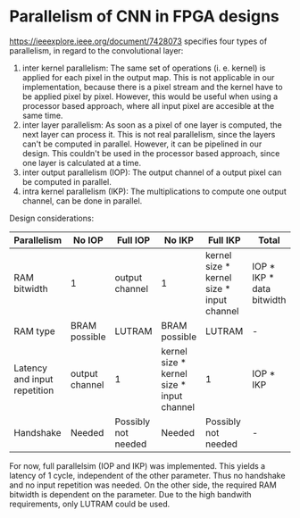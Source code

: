 # Parallelism of CNN in FPGA designs

<https://ieeexplore.ieee.org/document/7428073> specifies four types of parallelism, in regard to the convolutional layer:

1. inter kernel parallelism: The same set of operations (i. e. kernel) is applied for each pixel in the output map. This is not applicable in our implementation, because there is a pixel stream and the kernel have to be applied pixel by pixel. However, this would be useful when using a processor based approach, where all input pixel are accesible at the same time.
2. inter layer parallelism: As soon as a pixel of one layer is computed, the next layer can process it. This is not real parallelism, since the layers can't be computed in parallel. However, it can be pipelined in our design. This couldn't be used in the processor based approach, since one layer is calculated at a time.
3. inter output parallelism (IOP): The output channel of a output pixel can be computed in parallel.
4. intra kernel parallelism (IKP): The multiplications to compute one output channel, can be done in parallel.

Design considerations:

Parallelism | No IOP | Full IOP | No IKP | Full IKP | Total
-|-|-|-|-|-
RAM bitwidth | 1 | output channel | 1 | kernel size \* kernel size \* input channel | IOP \* IKP \* data bitwidth
RAM type | BRAM possible | LUTRAM | BRAM possible | LUTRAM | -
Latency and input repetition | output channel | 1 | kernel size \* kernel size \* input channel | 1 | IOP \* IKP
Handshake | Needed | Possibly not needed | Needed | Possibly not needed | -

For now, full parallelsim (IOP and IKP) was implemented. This yields a latency of 1 cycle, independent of the other parameter. Thus no handshake and no input repetition was needed. On the other side, the required RAM bitwidth is dependent on the parameter. Due to the high bandwith requirements, only LUTRAM could be used.
